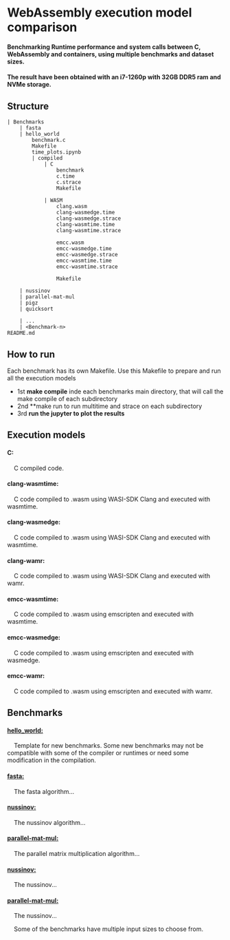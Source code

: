 # WebAssembly execution model comparison
#### Benchmarking Runtime performance and system calls between C, WebAssembly and containers, using multiple benchmarks and dataset sizes.
#### The result have been obtained with an i7-1260p with 32GB DDR5 ram and NVMe storage.

## Structure

```
| Benchmarks
	| fasta
	| hello_world
		benchmark.c
		Makefile
		time_plots.ipynb
		| compiled
			| C
				benchmark
				c.time
				c.strace
				Makefile
				
			| WASM
				clang.wasm
				clang-wasmedge.time
				clang-wasmedge.strace
				clang-wasmtime.time
				clang-wasmtime.strace
				
				emcc.wasm
				emcc-wasmedge.time
				emcc-wasmedge.strace
				emcc-wasmtime.time
				emcc-wasmtime.strace
				
				Makefile
		
	| nussinov
	| parallel-mat-mul
	| pigz
	| quicksort
		
	| ...
	| <Benchmark-n>
README.md

```

## How to run

Each benchmark has its own Makefile. Use this Makefile to prepare and run all the execution models
  + 1st **make compile**	inde each benchmarks main directory, that will call the make compile of each subdirectory
  + 2nd **make run		to run multitime and strace on each subdirectory
  + 3rd **run the jupyter to plot the results**	
	

## Execution models
#### C: 
&nbsp;&nbsp;&nbsp;&nbsp;C compiled code.

#### clang-wasmtime:
&nbsp;&nbsp;&nbsp;&nbsp;C code compiled to .wasm using WASI-SDK Clang and executed with wasmtime.

#### clang-wasmedge:
&nbsp;&nbsp;&nbsp;&nbsp;C code compiled to .wasm using WASI-SDK Clang and executed with wasmtime.

#### clang-wamr:
&nbsp;&nbsp;&nbsp;&nbsp;C code compiled to .wasm using WASI-SDK Clang and executed with wamr.

#### emcc-wasmtime:
&nbsp;&nbsp;&nbsp;&nbsp;C code compiled to .wasm using emscripten and executed with wasmtime.

#### emcc-wasmedge:
&nbsp;&nbsp;&nbsp;&nbsp;C code compiled to .wasm using emscripten and executed with wasmedge.

#### emcc-wamr:
&nbsp;&nbsp;&nbsp;&nbsp;C code compiled to .wasm using emscripten and executed with wamr.



## Benchmarks
#### [hello_world:](https://github.com/julenbhy/WASM-Benchmarks/tree/main/Benchmarks/hello_world)
&nbsp;&nbsp;&nbsp;&nbsp;Template for new benchmarks. Some new benchmarks may not be compatible with some of the compiler or runtimes or need some modification in the compilation.

#### [fasta:](https://github.com/julenbhy/WASM-Benchmarks/tree/main/Benchmarks/fasta) 
&nbsp;&nbsp;&nbsp;&nbsp;The fasta algorithm...

#### [nussinov:](https://github.com/julenbhy/WASM-Benchmarks/tree/main/Benchmarks/nussinov) 
&nbsp;&nbsp;&nbsp;&nbsp;The nussinov algorithm...

#### [parallel-mat-mul:](https://github.com/julenbhy/WASM-Benchmarks/tree/main/Benchmarks/parallel-mat-mul) 
&nbsp;&nbsp;&nbsp;&nbsp;The parallel matrix multiplication algorithm...

#### [nussinov:](https://github.com/julenbhy/WASM-Benchmarks/tree/main/Benchmarks/nussinov) 
&nbsp;&nbsp;&nbsp;&nbsp;The nussinov...

#### [parallel-mat-mul:](https://github.com/julenbhy/WASM-Benchmarks/tree/main/Benchmarks/parallel-mat-mul) 
&nbsp;&nbsp;&nbsp;&nbsp;The nussinov...

&nbsp;&nbsp;&nbsp;&nbsp;Some of the benchmarks have multiple input sizes to choose from.


